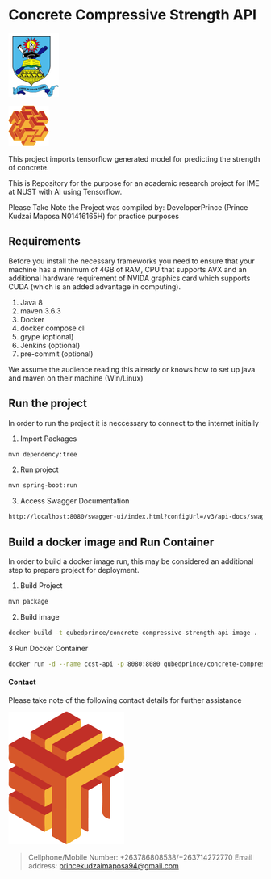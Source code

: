 # Concrete Compressive Strength API

![nust_logo](logo_nust_png.png)

![developer_image](developer_shape.png)


This project imports tensorflow generated model for predicting the strength of concrete.

This is Repository for the purpose for an academic research project for IME at NUST
with AI using Tensorflow.

Please Take Note the Project was compiled by: DeveloperPrince (Prince Kudzai Maposa N01416165H) for practice purposes

## Requirements

Before you install the necessary frameworks you need to ensure that your machine has a minimum of 4GB of RAM, CPU that supports AVX and an additional hardware requirement of NVIDA graphics card which supports CUDA (which is an added advantage in computing).
 
1. Java 8 
2. maven 3.6.3
3. Docker
4. docker compose cli
5. grype (optional)
6. Jenkins (optional)
7. pre-commit (optional)

We assume the audience reading this already or knows how to set up java and maven on their machine (Win/Linux)
## Run the project

In order to run the project it is neccessary to connect to the internet initially

1. Import Packages

```bash
mvn dependency:tree
``` 

2. Run project

```bash
mvn spring-boot:run
```

3. Access Swagger Documentation

```bash
http://localhost:8080/swagger-ui/index.html?configUrl=/v3/api-docs/swagger-config#/
```

## Build a docker image and Run Container

In order to build a docker image run, this may be considered an additional step to prepare project for deployment.

1. Build Project 

```bash
mvn package
```

2. Build image
```bash
docker build -t qubedprince/concrete-compressive-strength-api-image .
```

3 Run Docker Container

```bash
docker run -d --name ccst-api -p 8080:8080 qubedprince/concrete-compressive-strength-api-image
```

#### Contact

Please take note of the following contact details for further assistance

![developer_close_shape](developer_shape3.png)

>Cellphone/Mobile Number: +263786808538/+263714272770
>Email address: princekudzaimaposa94@gmail.com